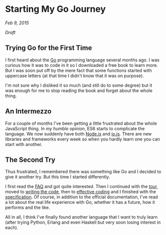 # Starting My Go Journey

*Feb 9, 2015*

*Draft*

## Trying Go for the First Time

I first heard about the [Go](http://golang.org) programming language several
months ago. I was curious how it was to code in it so I downloaded a free book
to learn more. But I was soon put off by the mere fact that some functions
started with uppercase letters (at that time I didn't know that it was on
purpose).

I'm not sure why I disliked it so much (and still do to some degree) but it was
enough for me to stop reading the book and forget about the whole thing.

## An Intermezzo

For a couple of months I've been getting a little frustrated about the whole
JavaScript thing. *In my humble opinion*, ES6 starts to complicate the language.
We now suddenly have both [Node.js](http://nodejs.org/) and
[io.js](https://iojs.org). There are new libraries and frameworks every week so
when you hardly learn one you can start with another.

## The Second Try

Thus frustrated, I remembered there was something like Go and I decided to give
it another try. But this time I started differently.

I first read the [FAQ](http://golang.org/doc/faq) and got quite interested. Then
I continued with the [tour](http://tour.golang.org/), moved to
[writing the code](http://golang.org/doc/code.html), then to
[effective coding](http://golang.org/doc/effective_go.html) and I finished with
the [specification](http://golang.org/ref/spec). Of course, in addition to the
official documentation, I've read a lot about the real life experience with Go,
whether it has a future, how it performs and the like.

All in all, I think I've finally found another language that I want to truly
learn (after trying Python, Erlang and even Haskell but very soon losing
interest in each).
